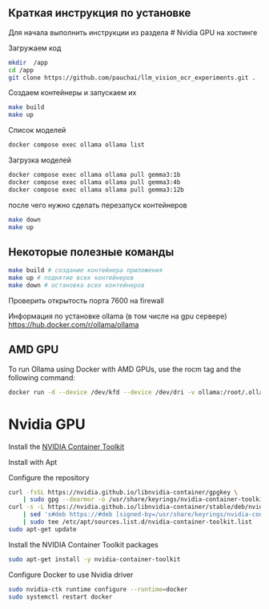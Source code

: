 
## Краткая инструкция по установке

Для начала выполнить инструкции из раздела # Nvidia GPU на хостинге


Загружаем код
```bash
mkdir  /app
cd /app
git clone https://github.com/pauchai/llm_vision_ocr_experiments.git .

``` 

Создаем контейнеры и запускаем их
```bash
make build
make up

```


Список моделей
```bash
docker compose exec ollama ollama list
```

Загрузка моделей
```bash
docker compose exec ollama ollama pull gemma3:1b
docker compose exec ollama ollama pull gemma3:4b
docker compose exec ollama ollama pull gemma3:12b

```
после чего нужно сделать перезапуск контейнеров
```bash
make down
make up
```





## Некоторые полезные команды
```bash
make build # создание контейнера приложения
make up # поднятие всех контейнеров
make down # остановка всех контейнеров
```



Проверить открытость порта  7600 на firewall




Информация по установке ollama (в том числе на gpu сервере)
https://hub.docker.com/r/ollama/ollama



## AMD GPU
To run Ollama using Docker with AMD GPUs, use the rocm tag and the following command:



```bash
docker run -d --device /dev/kfd --device /dev/dri -v ollama:/root/.ollama -p 11434:11434 --name ollama ollama/ollama:rocm

```




# Nvidia GPU
Install the [NVIDIA Container Toolkit](
https://docs.nvidia.com/datacenter/cloud-native/container-toolkit/latest/install-guide.html#installation)

Install with Apt

Configure the repository
```bash
curl -fsSL https://nvidia.github.io/libnvidia-container/gpgkey \
    | sudo gpg --dearmor -o /usr/share/keyrings/nvidia-container-toolkit-keyring.gpg
curl -s -L https://nvidia.github.io/libnvidia-container/stable/deb/nvidia-container-toolkit.list \
    | sed 's#deb https://#deb [signed-by=/usr/share/keyrings/nvidia-container-toolkit-keyring.gpg] https://#g' \
    | sudo tee /etc/apt/sources.list.d/nvidia-container-toolkit.list
sudo apt-get update
```
Install the NVIDIA Container Toolkit packages
```bash
sudo apt-get install -y nvidia-container-toolkit
```

Configure Docker to use Nvidia driver

```bash
sudo nvidia-ctk runtime configure --runtime=docker
sudo systemctl restart docker
```

